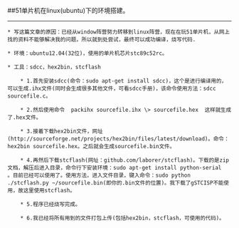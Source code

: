 ##51单片机在linux(ubuntu)下的环境搭建。
  

***

    * 写这篇文章的原因：已经从window阵营努力转移到linux阵营，现在在玩51单片机，从网上找的资料不能够解决我的问题，所以就到处尝试，最终可以成功编译，烧写代码.

    * 环境：ubuntu12.04(32位)，使用的单片机芯片stc89c52rc。

    * 工具：sdcc，hex2bin，stcflash
        
        * 1.首先安装sdcc(命令：sudo apt-get install sdcc)，这个是进行编译用的，可以生成.ihx文件(同时会生成很多其他文件，可看sdcc手册)，该命令使用方法：sdcc sourcefile.c。
        
        * 2.然后使用命令  packihx sourcefile.ihx \> sourcefile.hex  这样就生成了.hex文件。
        
        * 3.接着下载hex2bin文件，网址(http://sourceforge.net/projects/hex2bin/files/latest/download)。命令：hex2bin sourcefile.hex。之后就会生成sourcefile.bin文件。
        
        * 4.再然后下载stcflash(网址：github.com/laborer/stcflash)。下载的是zip文档，解压后进入目录，命令行下安装环境：sudo apt-get install python-serial  。目前已经可以使用了。使用方法，进入文件目录，键入命令：sudo python ./stcflash.py ~/sourcefile.bin(即你的.bin文件的位置)。我下载了gSTCISP不能使用，故这里使用stcflash。
        
        * 5.程序已经烧写完成。
        
        * 6.我已经将所有用到的文件打包上传(包括hex2bin，stcflash，可使用的代码)。
